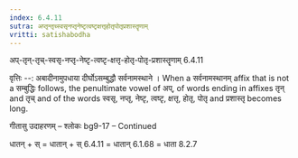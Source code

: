 ```yaml
---
index: 6.4.11
sutra: अप्तृन्तृच्स्वसृनप्तृनेष्टृत्वष्टृक्षत्तृहोतृपोतृप्रशास्तॄणाम्
vritti: satishabodha
---
```



 अप्-तृन्-तृच्-स्वसृ-नप्तृ-नेष्टृ-त्वष्टृ-क्षत्तृ-होतृ-पोतृ-प्रशास्तॄणाम् 6.4.11 


वृत्तिः --: अबादीनामुपधाया दीर्घोऽसम्बुद्धौ सर्वनामस्थाने । When a सर्वनामस्थानम् affix that is not a सम्बुद्धिः follows, the penultimate vowel of अप्, of words ending in affixes तृन् and तृच् and of the words स्वसृ, नप्तृ, नेष्टृ, त्वष्टृ, क्षत्तृ, होतृ, पोतृ and प्रशास्तृ becomes long. 


गीतासु उदाहरणम् – श्लोकः bg9-17  – Continued 


धातन् + स् = धातान् + स् 6.4.11 = धातान् 6.1.68 = धाता 8.2.7 



